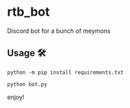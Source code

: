 # rtb_bot
Discord bot for a bunch of meymons

## Usage 🛠 

```
python -m pip install requirements.txt
```
```
python bot.py
```

enjoy!